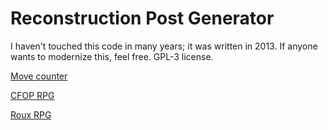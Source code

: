 Reconstruction Post Generator
===
I haven't touched this code in many years; it was written in 2013. If anyone wants to modernize this, feel free. GPL-3 license.

[Move counter](https://jhpratt.github.io/rpg/countmoves.html)

[CFOP RPG](https://jhpratt.github.io/rpg/cfop.html)

[Roux RPG](https://jhpratt.github.io/rpg/roux.html)
